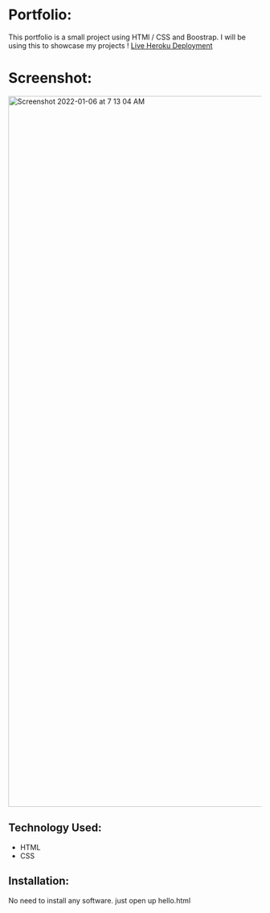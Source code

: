 # Portfolio:
This portfolio is a small project using HTMl / CSS and Boostrap. I will be using this to showcase my projects !
[Live Heroku Deployment](https://portfolio-bebe.herokuapp.com/)

# Screenshot:
 <img width="1415" alt="Screenshot 2022-01-06 at 7 13 04 AM" src="https://user-images.githubusercontent.com/87843054/148314546-4de2fd50-d16c-45b3-9886-bebbfbf467c6.png">



## Technology Used:
* HTML
* CSS
## Installation:
No need to install any software. just open up hello.html
